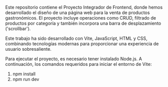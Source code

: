 
Este repositorio contiene el Proyecto Integrador de Frontend, donde hemos desarrollado el diseño de una página web para la venta de productos gastronómicos. El proyecto incluye operaciones como CRUD, filtrado de productos por categoría y también incorpora una barra de desplazamiento ('scrollbar').

Este trabajo ha sido desarrollado con Vite, JavaScript, HTML y CSS, combinando tecnologías modernas para proporcionar una experiencia de usuario sobresaliente.

Para ejecutar el proyecto, es necesario tener instalado Node.js. A continuación, los comandos requeridos para iniciar el entorno de Vite:
1. npm install
2. npm run dev
